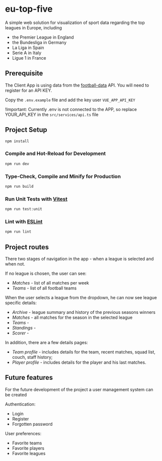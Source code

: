#  eu-top-five

A simple web solution for visualization of sport data regarding the top leagues in Europe, including
- the Premier League in England
- the Bundesliga in Germany
- La Liga in Spain
- Serie A in Italy
- Ligue 1 in France

## Prerequisite

The Client App is using data from the [football-data](https://www.football-data.org/) API.
You will need to register for an API KEY.

Copy the `.env.example` file and add the key user `VUE_APP_API_KEY`

!Important: Currently .env is not connected to the APP, so replace YOUR_API_KEY in the `src/services/api.ts` file

## Project Setup

```sh
npm install
```

### Compile and Hot-Reload for Development

```sh
npm run dev
```

### Type-Check, Compile and Minify for Production

```sh
npm run build
```

### Run Unit Tests with [Vitest](https://vitest.dev/)

```sh
npm run test:unit
```

### Lint with [ESLint](https://eslint.org/)

```sh
npm run lint
```

## Project routes

There two stages of navigation in the app - when a league is selected and when not.

If no league is chosen, the user can see:
- *Matches* - list of all matches per week
- *Teams* - list of all football teams

When the user selects a league from the dropdown, he can now see league specific details:
- *Archive* - league summary and history of the previous seasons winners
- *Matches* - all matches for the season in the selected league
- *Teams* - 
- *Standings* - 
- *Scorer* - 

In addition, there are a few details pages:
- *Team profile* - includes details for the team, recent matches, squad list, couch, staff history;
- *Player profile* - includes details for the player and his last matches.

## Future features
For the future development of the project a user management system can be created

Authentication:
- Login
- Register
- Forgotten password

User preferences:
- Favorite teams
- Favorite players
- Favorite leagues